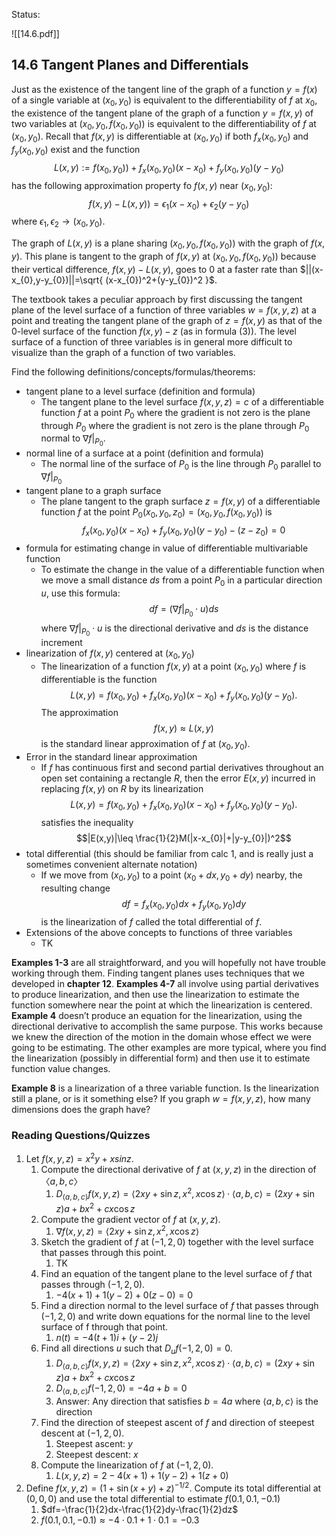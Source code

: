 
Status: 

![[14.6.pdf]]


## 14.6 Tangent Planes and Differentials 

Just as the existence of the tangent line of the graph of a function $y = f (x)$ of a single variable at $(x_{0}, y_{0})$ is equivalent to the differentiability of $f$ at $x_{0}$, the existence of the tangent plane of the graph of a function $y = f (x, y)$ of two variables at $(x_{0}, y_{0}, f (x_{0}, y_{0}))$ is equivalent to the differentiability of $f$ at $(x_{0}, y_{0})$. Recall that $f (x, y)$ is differentiable at $(x_{0}, y_{0})$ if both $f_{x}(x_{0}, y_{0})$ and $f_{y} (x_{0}, y_{0})$ exist and the function $$L(x,y):=f(x_{0},y_{0}))+f_{x}(x_{0},y_{0})(x-x_{0})+f_{y}(x_{0},y_{0})(y-y_{0})$$ has the following approximation property fo $f(x,y)$ near $(x_{0},y_{0})$: $$f(x,y)-L(x,y))=\epsilon_{1}(x-x_{0})+\epsilon_{2}(y-y_{0})$$ where $\epsilon_{1},\epsilon_{2}\to(x_{0},y_{0})$. 

The graph of $L(x,y)$ is a plane sharing $(x_{0},y_{0},f(x_{0},y_{0}))$ with the graph of $f(x,y)$. This plane is tangent to the graph of $f(x,y)$ at $(x_{0},y_{0},f(x_{0},y_{0}))$ because their vertical difference, $f(x,y)-L(x,y)$, goes to $0$ at a faster rate than $||(x-x_{0},y-y_{0})||=\sqrt{ (x-x_{0})^2+(y-y_{0})^2 }$. 

The textbook takes a peculiar approach by first discussing the tangent plane of the level surface of a function of three variables $w=f(x,y,z)$ at a point and treating the tangent plane of the graph of $z=f(x,y)$ as that of the 0-level surface of the function $f(x,y)-z$ (as in formula (3)). The level surface of a function of three variables is in general more difficult to visualize than the graph of a function of two variables. 

Find the following definitions/concepts/formulas/theorems: 

- tangent plane to a level surface (definition and formula) 
	- The tangent plane to the level surface $f(x,y,z)=c$ of a differentiable function $f$ at a point $P_{0}$ where the gradient is not zero is the plane through $P_{0}$ where the gradient is not zero is the plane through $P_{0}$ normal to $\nabla f|_{P_{0}}.$ 
- normal line of a surface at a point (definition and formula) 
	- The normal line of the surface of $P_{0}$ is the line through $P_{0}$ parallel to $\nabla f|_{P_{0}}$
- tangent plane to a graph surface 
	- The plane tangent to the graph surface $z=f(x,y)$ of a differentiable function $f$ at the point $P_{0}(x_{0},y_{0},z_{0})=(x_{0},y_{0},f(x_{0},y_{0}))$ is $$f_{x}(x_{0},y_{0})(x-x_{0})+f_{y}(x_{0},y_{0})(y-y_{0})-(z-z_{0})=0$$
- formula for estimating change in value of differentiable multivariable function 
	- To estimate the change in the value of a differentiable function when we move a small distance $ds$ from a point $P_{0}$ in a particular direction $u$, use this formula: $$df=(\nabla f|_{P_{0}}\cdot u)ds$$ where $\nabla f|_{P_{0}}\cdot u$ is the directional derivative and $ds$ is the distance increment 
- linearization of $f (x, y)$ centered at $(x_{0}, y_{0})$ 
	- The linearization of a function $f(x,y)$ at a point $(x_0,y_0)$ where $f$ is differentiable is the function $$L(x,y)=f(x_{0},y_{0})+f_{x}(x_{0},y_{0})(x-x_{0})+f_{y}(x_{0},y_{0})(y-y_{0}).$$ The approximation $$f(x,y)\approx L(x,y)$$ is the standard linear approximation of $f$ at $(x_{0},y_{0}).$ 
- Error in the standard linear approximation 
	- If $f$ has continuous first and second partial derivatives throughout an open set containing a rectangle $R$, then the error $E(x,y)$ incurred in replacing $f(x,y)$ on $R$ by its linearization $$L(x,y)=f(x_{0},y_{0})+f_{x}(x_{0},y_{0})(x-x_{0})+f_{y}(x_{0},y_{0})(y-y_{0}).$$ satisfies the inequality $$|E(x,y)|\leq \frac{1}{2}M(|x-x_{0}|+|y-y_{0}|)^2$$
- total differential (this should be familiar from calc 1, and is really just a sometimes convenient alternate notation) 
	- If we move from $(x_0,y_0)$ to a point $(x_{0}+dx,y_{0}+dy)$ nearby, the resulting change $$df=f_{x}(x_{0},y_{0})dx+f_{y}(x_{0},y_{0})dy$$ is the linearization of $f$ called the total differential of $f$. 
- Extensions of the above concepts to functions of three variables 
	- TK

**Examples 1-3** are all straightforward, and you will hopefully not have trouble working through them. Finding tangent planes uses techniques that we developed in **chapter 12**. **Examples 4-7** all involve using partial derivatives to produce linearization, and then use the linearization to estimate the function somewhere near the point at which the linearization is centered. **Example 4** doesn’t produce an equation for the linearization, using the directional derivative to accomplish the same purpose. This works because we knew the direction of the motion in the domain whose effect we were going to be estimating. The other examples are more typical, where you find the linearization (possibly in differential form) and then use it to estimate function value changes.  

**Example 8** is a linearization of a three variable function. Is the linearization still a plane, or is it something else? If you graph $w = f (x, y, z)$, how many dimensions does the graph have? 


### Reading Questions/Quizzes 

1. Let $f (x, y, z) = x^2y + x sin z$.  
	1. Compute the directional derivative of $f$ at $(x, y, z)$ in the direction of $〈a, b, c〉$
		1. $D_{\langle a,b,c\rangle}f(x,y,z)=\langle 2xy+\sin z,x^2,x\cos z\rangle\cdot\langle a,b,c\rangle=(2xy+\sin z)a+bx^2+cx\cos z$
	2. Compute the gradient vector of $f$ at $(x, y, z)$. 
		1. $\nabla f(x,y,z)=\langle 2xy+\sin z,x^2,x\cos z\rangle$ 
	3. Sketch the gradient of $f$ at $(−1, 2, 0)$ together with the level surface that passes through this point. 
		1. TK
	4. Find an equation of the tangent plane to the level surface of $f$ that passes through $(−1, 2, 0)$. 
		1. $-4(x+1)+1(y-2)+0(z-0)=0$ 
	5. Find a direction normal to the level surface of $f$ that passes through $(−1, 2, 0)$ and write down equations for the normal line to the level surface of f through that point. 
		1. $n(t)=-4(t+1)i+(y-2)j$
	6. Find all directions $u$ such that $D_{u}f (−1, 2, 0) = 0$. 
		1. $D_{\langle a,b,c\rangle}f(x,y,z)=\langle 2xy+\sin z,x^2,x\cos z\rangle\cdot\langle a,b,c\rangle=(2xy+\sin z)a+bx^2+cx\cos z$
		2. $D_{\langle a,b,c\rangle}f(-1,2,0)=-4a+b=0$
		3. Answer: Any direction that satisfies $b=4a$ where $\langle a,b,c\rangle$ is the direction 
	7. Find the direction of steepest ascent of $f$ and direction of steepest descent at $(−1, 2, 0)$. 
		1. Steepest ascent: $y$
		2. Steepest descent: $x$ 
	8. Compute the linearization of $f$ at $(−1, 2, 0)$. 
		1. $L(x,y,z)=2-4(x+1)+1(y-2)+1(z+0)$
2. Define $f (x, y, z) = (1 + \sin(x + y) + z)^{-1/2}$. Compute its total differential at $(0, 0, 0)$ and use the total differential to estimate $f (0.1, 0.1, −0.1)$ 
	1. $df=-\frac{1}{2}dx-\frac{1}{2}dy-\frac{1}{2}dz$
	2. $f(0.1,0.1,-0.1)\approx-4\cdot{0}.1+1\cdot 0.1=-0.3$ 